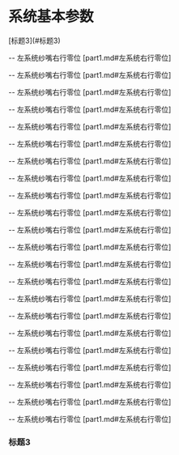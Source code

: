 # 系统基本参数

\[标题3\]\(\#标题3\)

--  左系统纱嘴右行零位 \[part1.md\#左系统右行零位\]

--  左系统纱嘴右行零位 \[part1.md\#左系统右行零位\]

--  左系统纱嘴右行零位 \[part1.md\#左系统右行零位\]

--  左系统纱嘴右行零位 \[part1.md\#左系统右行零位\]

--  左系统纱嘴右行零位 \[part1.md\#左系统右行零位\]

--  左系统纱嘴右行零位 \[part1.md\#左系统右行零位\]

--  左系统纱嘴右行零位 \[part1.md\#左系统右行零位\]

--  左系统纱嘴右行零位 \[part1.md\#左系统右行零位\]

--  左系统纱嘴右行零位 \[part1.md\#左系统右行零位\]

--  左系统纱嘴右行零位 \[part1.md\#左系统右行零位\]

--  左系统纱嘴右行零位 \[part1.md\#左系统右行零位\]

--  左系统纱嘴右行零位 \[part1.md\#左系统右行零位\]

--  左系统纱嘴右行零位 \[part1.md\#左系统右行零位\]

--  左系统纱嘴右行零位 \[part1.md\#左系统右行零位\]

--  左系统纱嘴右行零位 \[part1.md\#左系统右行零位\]

--  左系统纱嘴右行零位 \[part1.md\#左系统右行零位\]

--  左系统纱嘴右行零位 \[part1.md\#左系统右行零位\]

--  左系统纱嘴右行零位 \[part1.md\#左系统右行零位\]

--  左系统纱嘴右行零位 \[part1.md\#左系统右行零位\]

--  左系统纱嘴右行零位 \[part1.md\#左系统右行零位\]

--  左系统纱嘴右行零位 \[part1.md\#左系统右行零位\]

--  左系统纱嘴右行零位 \[part1.md\#左系统右行零位\]

### 标题3



